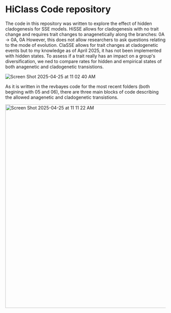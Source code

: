 # HiClass Code repository 

The code in this repository was written to explore the effect of hidden cladogenesis for SSE models. 
HiSSE allows for cladogenesis with no trait change and requires trait changes to anagenetically along the branches:  0A -> 0A, 0A 
However, this does not allow researchers to ask questions relating to the mode of evolution. ClaSSE allows for trait changes at cladogenetic events but to my knowledge as of April 2025, it has not been implemented with hidden states. To assess if a trait really has an impact on a group's diversification, we ned to compare rates for hidden and empirical states of both anagenetic and cladogenetic transistions. 

![Screen Shot 2025-04-25 at 11 02 40 AM](https://github.com/user-attachments/assets/39a2a060-a7fe-48e5-9e15-824c8db85ace)

As it is written in the revbayes code for the most recent folders (both begining with 05 and 06), there are three main blocks of code describing the allowed anagenetic and cladogenetic transistions. 

<img width="640" alt="Screen Shot 2025-04-25 at 11 11 22 AM" src="https://github.com/user-attachments/assets/59668b6f-7d26-4b82-9599-718d1156edff" />


